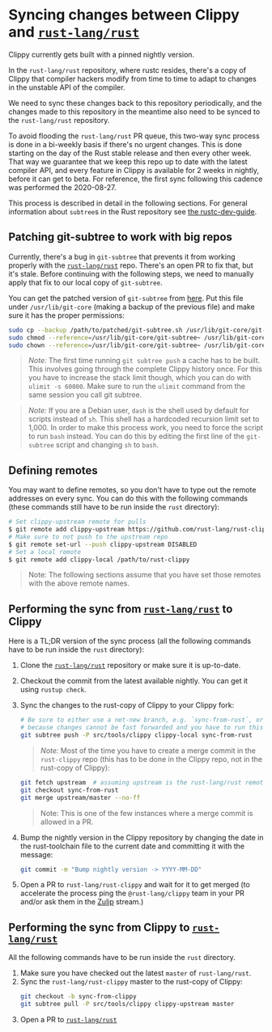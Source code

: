 # Syncing changes between Clippy and [`rust-lang/rust`]

Clippy currently gets built with a pinned nightly version.

In the `rust-lang/rust` repository, where rustc resides, there's a copy of
Clippy that compiler hackers modify from time to time to adapt to changes in the
unstable API of the compiler.

We need to sync these changes back to this repository periodically, and the
changes made to this repository in the meantime also need to be synced to the
`rust-lang/rust` repository.

To avoid flooding the `rust-lang/rust` PR queue, this two-way sync process is
done in a bi-weekly basis if there's no urgent changes. This is done starting on
the day of the Rust stable release and then every other week. That way we
guarantee that we keep this repo up to date with the latest compiler API, and
every feature in Clippy is available for 2 weeks in nightly, before it can get
to beta. For reference, the first sync following this cadence was performed the
2020-08-27.

This process is described in detail in the following sections. For general
information about `subtree`s in the Rust repository see [the rustc-dev-guide][subtree].

## Patching git-subtree to work with big repos

Currently, there's a bug in `git-subtree` that prevents it from working properly
with the [`rust-lang/rust`] repo. There's an open PR to fix that, but it's
stale. Before continuing with the following steps, we need to manually apply
that fix to our local copy of `git-subtree`.

You can get the patched version of `git-subtree` from [here][gitgitgadget-pr].
Put this file under `/usr/lib/git-core` (making a backup of the previous file)
and make sure it has the proper permissions:

```bash
sudo cp --backup /path/to/patched/git-subtree.sh /usr/lib/git-core/git-subtree
sudo chmod --reference=/usr/lib/git-core/git-subtree~ /usr/lib/git-core/git-subtree
sudo chown --reference=/usr/lib/git-core/git-subtree~ /usr/lib/git-core/git-subtree
```

> _Note:_ The first time running `git subtree push` a cache has to be built.
> This involves going through the complete Clippy history once. For this you
> have to increase the stack limit though, which you can do with `ulimit -s
> 60000`. Make sure to run the `ulimit` command from the same session you call
> git subtree.

> _Note:_ If you are a Debian user, `dash` is the shell used by default for
> scripts instead of `sh`. This shell has a hardcoded recursion limit set to
> 1,000. In order to make this process work, you need to force the script to run
> `bash` instead. You can do this by editing the first line of the `git-subtree`
> script and changing `sh` to `bash`.

## Defining remotes

You may want to define remotes, so you don't have to type out the remote
addresses on every sync. You can do this with the following commands (these
commands still have to be run inside the `rust` directory):

```bash
# Set clippy-upstream remote for pulls
$ git remote add clippy-upstream https://github.com/rust-lang/rust-clippy
# Make sure to not push to the upstream repo
$ git remote set-url --push clippy-upstream DISABLED
# Set a local remote
$ git remote add clippy-local /path/to/rust-clippy
```

> Note: The following sections assume that you have set those remotes with the
> above remote names.

## Performing the sync from [`rust-lang/rust`] to Clippy

Here is a TL;DR version of the sync process (all the following commands have
to be run inside the `rust` directory):

1. Clone the [`rust-lang/rust`] repository or make sure it is up-to-date.
2. Checkout the commit from the latest available nightly. You can get it using
   `rustup check`.
3. Sync the changes to the rust-copy of Clippy to your Clippy fork:
    ```bash
    # Be sure to either use a net-new branch, e.g. `sync-from-rust`, or delete the branch beforehand
    # because changes cannot be fast forwarded and you have to run this command again.
    git subtree push -P src/tools/clippy clippy-local sync-from-rust
    ```

    > _Note:_ Most of the time you have to create a merge commit in the
    > `rust-clippy` repo (this has to be done in the Clippy repo, not in the
    > rust-copy of Clippy):
    ```bash
    git fetch upstream  # assuming upstream is the rust-lang/rust remote
    git checkout sync-from-rust
    git merge upstream/master --no-ff
    ```
    > Note: This is one of the few instances where a merge commit is allowed in
    > a PR.
4. Bump the nightly version in the Clippy repository by changing the date in the
   rust-toolchain file to the current date and committing it with the message:
   ```bash
   git commit -m "Bump nightly version -> YYYY-MM-DD"
   ```
5. Open a PR to `rust-lang/rust-clippy` and wait for it to get merged (to
   accelerate the process ping the `@rust-lang/clippy` team in your PR and/or
   ask them in the [Zulip] stream.)

[Zulip]: https://rust-lang.zulipchat.com/#narrow/stream/clippy

## Performing the sync from Clippy to [`rust-lang/rust`]

All the following commands have to be run inside the `rust` directory.

1. Make sure you have checked out the latest `master` of `rust-lang/rust`.
2. Sync the `rust-lang/rust-clippy` master to the rust-copy of Clippy:
    ```bash
    git checkout -b sync-from-clippy
    git subtree pull -P src/tools/clippy clippy-upstream master
    ```
3. Open a PR to [`rust-lang/rust`]

[gitgitgadget-pr]: https://github.com/gitgitgadget/git/pull/493
[subtree]: https://rustc-dev-guide.rust-lang.org/external-repos.html#external-dependencies-subtree
[`rust-lang/rust`]: https://github.com/rust-lang/rust
